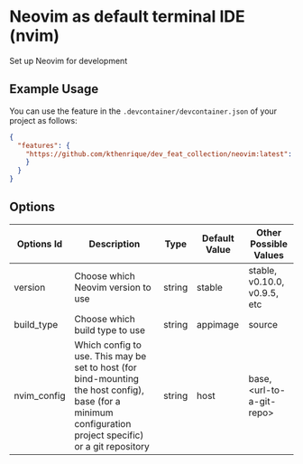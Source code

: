 # Neovim as default terminal IDE (nvim)

Set up Neovim for development

## Example Usage
You can use the feature in the `.devcontainer/devcontainer.json` of your project as follows:
```json
{
  "features": {
    "https://github.com/kthenrique/dev_feat_collection/neovim:latest": {
    }
  }
}
```

## Options
| Options Id | Description | Type | Default Value | Other Possible Values |
|-----|-----|-----|-----|-----|
| version | Choose which Neovim version to use | string | stable | stable, v0.10.0, v0.9.5, etc |
| build_type | Choose which build type to use | string | appimage | source |
| nvim_config | Which config to use. This may be set to host (for bind-mounting the host config), base (for a minimum configuration project specific) or a git repository | string | host | base, \<url-to-a-git-repo\> |

